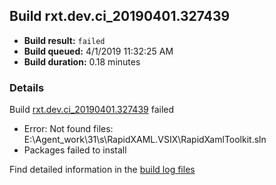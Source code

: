## Build rxt.dev.ci_20190401.327439
- **Build result:** `failed`
- **Build queued:** 4/1/2019 11:32:25 AM
- **Build duration:** 0.18 minutes
### Details
Build [rxt.dev.ci_20190401.327439](https://winappstudio.visualstudio.com/web/build.aspx?pcguid=a4ef43be-68ce-4195-a619-079b4d9834c2&builduri=vstfs%3a%2f%2f%2fBuild%2fBuild%2f27439) failed

+ Error: Not found files: E:\Agent\_work\31\s\RapidXAML.VSIX\RapidXamlToolkit.sln
+ Packages failed to install

Find detailed information in the [build log files](https://uwpctdiags.blob.core.windows.net/buildlogs/rxt.dev.ci_20190401.327439_logs.zip)
